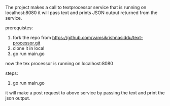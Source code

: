 The project makes a  call to textprocessor service that is running on localhost:8080 it will pass text and prints 
JSON output returned from the service.

prerequistes:
1. fork the repo from https://github.com/vamsikrishnasiddu/text-processor.git
2. clone it in local
3. go run main.go 

now the tex processor is running on localhost:8080

steps:
1. go run main.go

it will make a post request to above service by passing the text and print the json output.